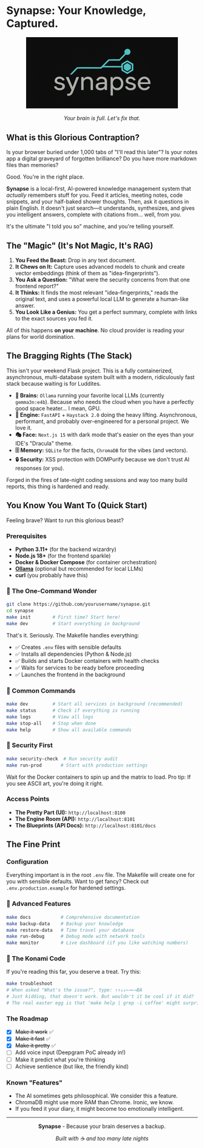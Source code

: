 # Synapse: Your Knowledge, Captured.

<div align="center">
  <img src="frontend/synapse/public/synapse-logo-2.png" alt="Capture Logo" width="400" />
  
 *Your brain is full. Let's fix that.*
</div>

## What is this Glorious Contraption?

Is your browser buried under 1,000 tabs of "I'll read this later"? Is your notes app a digital graveyard of forgotten brilliance? Do you have more markdown files than memories?

Good. You're in the right place.

**Synapse** is a local-first, AI-powered knowledge management system that *actually* remembers stuff for you. Feed it articles, meeting notes, code snippets, and your half-baked shower thoughts. Then, ask it questions in plain English. It doesn't just search—it understands, synthesizes, and gives you intelligent answers, complete with citations from... well, from *you*.

It's the ultimate "I told you so" machine, and you're telling yourself.

## The "Magic" (It's Not Magic, It's RAG)

1.  **You Feed the Beast:** Drop in any text document.
2.  **It Chews on It:** Capture uses advanced models to chunk and create vector embeddings (think of them as "idea-fingerprints").
3.  **You Ask a Question:** "What were the security concerns from that one frontend report?"
4.  **It Thinks:** It finds the most relevant "idea-fingerprints," reads the original text, and uses a powerful local LLM to generate a human-like answer.
5.  **You Look Like a Genius:** You get a perfect summary, complete with links to the exact sources you fed it.

All of this happens **on your machine**. No cloud provider is reading your plans for world domination.

## The Bragging Rights (The Stack)

This isn't your weekend Flask project. This is a fully containerized, asynchronous, multi-database system built with a modern, ridiculously fast stack because waiting is for Luddites.

  * **🧠 Brains:** `Ollama` running your favorite local LLMs (currently `gemma3n:e4b`). Because who needs the cloud when you have a perfectly good space heater... I mean, GPU.
  * **🚀 Engine:** `FastAPI` + `Haystack 2.0` doing the heavy lifting. Asynchronous, performant, and probably over-engineered for a personal project. We love it.
  * **🎭 Face:** `Next.js 15` with dark mode that's easier on the eyes than your IDE's "Dracula" theme.
  * **🗄️ Memory:** `SQLite` for the facts, `ChromaDB` for the vibes (and vectors).
  * **🔒 Security:** XSS protection with DOMPurify because we don't trust AI responses (or you).

Forged in the fires of late-night coding sessions and way too many build reports, this thing is hardened and ready.

## You Know You Want To (Quick Start)

Feeling brave? Want to run this glorious beast?

### Prerequisites

  * **Python 3.11+** (for the backend wizardry)
  * **Node.js 18+** (for the frontend sparkle)
  * **Docker & Docker Compose** (for container orchestration)
  * **[Ollama](https://ollama.ai/)** (optional but recommended for local LLMs)
  * **curl** (you probably have this)

### 🚀 The One-Command Wonder

```bash
git clone https://github.com/yourusername/synapse.git
cd synapse
make init        # First time? Start here!
make dev         # Start everything in background
```

That's it. Seriously. The Makefile handles everything:
- ✅ Creates `.env` files with sensible defaults
- ✅ Installs all dependencies (Python & Node.js)
- ✅ Builds and starts Docker containers with health checks
- ✅ Waits for services to be ready before proceeding
- ✅ Launches the frontend in the background

### 🎯 Common Commands

```bash
make dev         # Start all services in background (recommended)
make status      # Check if everything is running
make logs        # View all logs
make stop-all    # Stop when done
make help        # Show all available commands
```

### 🔐 Security First

```bash
make security-check  # Run security audit
make run-prod       # Start with production settings
```

Wait for the Docker containers to spin up and the matrix to load. Pro tip: If you see ASCII art, you're doing it right.

### Access Points

  * **The Pretty Part (UI):** `http://localhost:8100`
  * **The Engine Room (API):** `http://localhost:8101`
  * **The Blueprints (API Docs):** `http://localhost:8101/docs`

## The Fine Print

### Configuration

Everything important is in the root `.env` file. The Makefile will create one for you with sensible defaults. Want to get fancy? Check out `.env.production.example` for hardened settings.

### 🧪 Advanced Features

```bash
make docs           # Comprehensive documentation
make backup-data    # Backup your knowledge
make restore-data   # Time travel your database
make run-debug      # Debug mode with network tools
make monitor        # Live dashboard (if you like watching numbers)
```

### 🐰 The Konami Code

If you're reading this far, you deserve a treat. Try this:

```bash
make troubleshoot
# When asked "What's the issue?", type: ↑↑↓↓←→←→BA
# Just kidding, that doesn't work. But wouldn't it be cool if it did?
# The real easter egg is that 'make help | grep -i coffee' might surprise you.
```

### The Roadmap

  * [x] ~~Make it work~~ ✅
  * [x] ~~Make it fast~~ ✅  
  * [x] ~~Make it pretty~~ ✅
  * [ ] Add voice input (Deepgram PoC already in!)
  * [ ] Make it predict what you're thinking
  * [ ] Achieve sentience (but like, the friendly kind)

### Known "Features"

  * The AI sometimes gets philosophical. We consider this a feature.
  * ChromaDB might use more RAM than Chrome. Ironic, we know.
  * If you feed it your diary, it might become too emotionally intelligent.

-----

<div align="center">

**Synapse** - Because your brain deserves a backup.

*Built with ☕ and too many late nights*

</div> 
